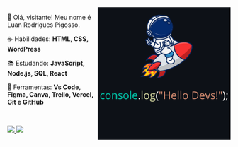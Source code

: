 <img src="astronauta.png" min-width="300px" max-width="300px" width="300px" align="right" alt="logo foguete com astronauta">

<p align="left"> 
  🖖 Olá, visitante! Meu nome é Luan Rodrigues Pigosso.
</p>

<p align="left">
  ☕ Habilidades: <strong>HTML, CSS, WordPress</strong>
</p>

<p align="left">
  📚 Estudando: <strong>JavaScript, Node.js, SQL, React</strong>
</p>

<p align="left">
  💼 Ferramentas: <strong>Vs Code, Figma, Canva, Trello, Vercel, Git e GitHub</strong>
</p>

</br>

<p align="left">
  <a href="https://www.linkedin.com/in/luanpigosso" alt="Linkedin">
    <img src="https://img.shields.io/badge/-Luan%20Pigosso-5433CC?style=flat-square&logo=Linkedin&logoColor=white&link=https://www.linkedin.com/in/luanpigosso" />
  </a>

  <a href="https://discord.gg/8zwDhbtX" alt="Discord">
    <img src="https://img.shields.io/badge/-Luan%20Pigosso-5433CC?style=flat-square&logo=Discord&logoColor=white&link=https://discord.gg/8zwDhbtX" />
  </a>
</p>